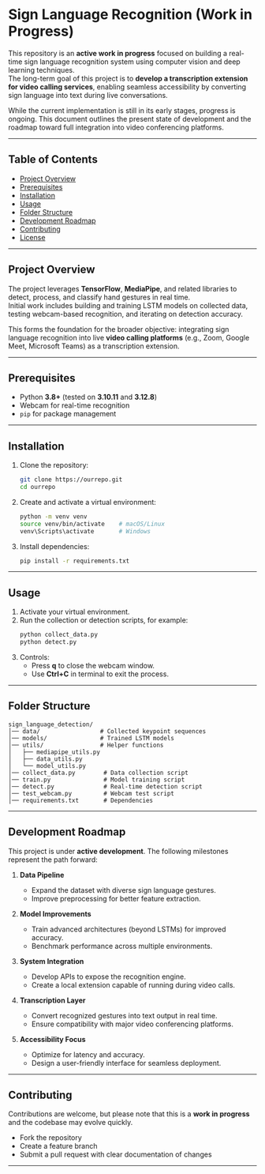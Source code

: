 # Sign Language Recognition (Work in Progress)

This repository is an **active work in progress** focused on building a real-time sign language recognition system using computer vision and deep learning techniques.  
The long-term goal of this project is to **develop a transcription extension for video calling services**, enabling seamless accessibility by converting sign language into text during live conversations.  

While the current implementation is still in its early stages, progress is ongoing. This document outlines the present state of development and the roadmap toward full integration into video conferencing platforms.  

---

## Table of Contents
- [Project Overview](#project-overview)  
- [Prerequisites](#prerequisites)  
- [Installation](#installation)  
- [Usage](#usage)  
- [Folder Structure](#folder-structure)  
- [Development Roadmap](#development-roadmap)  
- [Contributing](#contributing)  
- [License](#license)  

---

## Project Overview
The project leverages **TensorFlow**, **MediaPipe**, and related libraries to detect, process, and classify hand gestures in real time.  
Initial work includes building and training LSTM models on collected data, testing webcam-based recognition, and iterating on detection accuracy.  

This forms the foundation for the broader objective: integrating sign language recognition into live **video calling platforms** (e.g., Zoom, Google Meet, Microsoft Teams) as a transcription extension.  

---

## Prerequisites
- Python **3.8+** (tested on **3.10.11** and **3.12.8**)  
- Webcam for real-time recognition  
- `pip` for package management  

---

## Installation
1. Clone the repository:  
   ```sh
   git clone https://ourrepo.git
   cd ourrepo
   ```
2. Create and activate a virtual environment:  
   ```sh
   python -m venv venv
   source venv/bin/activate    # macOS/Linux
   venv\Scripts\activate       # Windows
   ```
3. Install dependencies:  
   ```sh
   pip install -r requirements.txt
   ```

---

## Usage
1. Activate your virtual environment.  
2. Run the collection or detection scripts, for example:  
   ```sh
   python collect_data.py
   python detect.py
   ```  
3. Controls:  
   - Press **q** to close the webcam window.  
   - Use **Ctrl+C** in terminal to exit the process.  

---

## Folder Structure
```
sign_language_detection/
│── data/                 # Collected keypoint sequences
│── models/               # Trained LSTM models
│── utils/                # Helper functions
│   ├── mediapipe_utils.py
│   ├── data_utils.py
│   └── model_utils.py
│── collect_data.py        # Data collection script
│── train.py               # Model training script
│── detect.py              # Real-time detection script
│── test_webcam.py         # Webcam test script
│── requirements.txt       # Dependencies
```

---

## Development Roadmap
This project is under **active development**. The following milestones represent the path forward:

1. **Data Pipeline**  
   - Expand the dataset with diverse sign language gestures.  
   - Improve preprocessing for better feature extraction.  

2. **Model Improvements**  
   - Train advanced architectures (beyond LSTMs) for improved accuracy.  
   - Benchmark performance across multiple environments.  

3. **System Integration**  
   - Develop APIs to expose the recognition engine.  
   - Create a local extension capable of running during video calls.  

4. **Transcription Layer**  
   - Convert recognized gestures into text output in real time.  
   - Ensure compatibility with major video conferencing platforms.  

5. **Accessibility Focus**  
   - Optimize for latency and accuracy.  
   - Design a user-friendly interface for seamless deployment.  

---

## Contributing
Contributions are welcome, but please note that this is a **work in progress** and the codebase may evolve quickly.  
- Fork the repository  
- Create a feature branch  
- Submit a pull request with clear documentation of changes  

---
